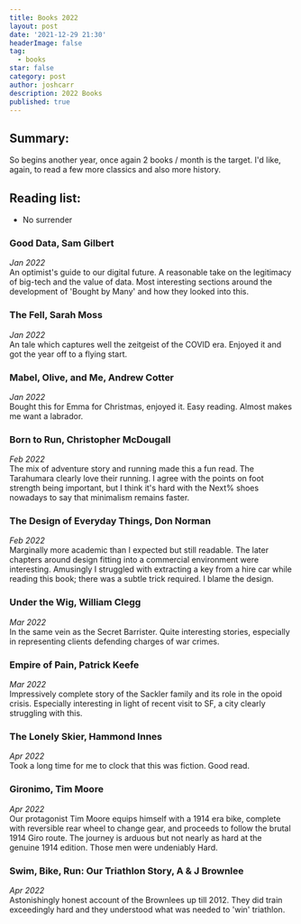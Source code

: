 ```yaml
---
title: Books 2022
layout: post
date: '2021-12-29 21:30'
headerImage: false
tag:
  - books
star: false
category: post
author: joshcarr
description: 2022 Books
published: true
---
```


## Summary:
So begins another year, once again 2 books / month is the target. I'd like, again, to read a few more classics and also more history. 

## Reading list:
* No surrender


### Good Data, Sam Gilbert
*Jan 2022*  
An optimist's guide to our digital future. A reasonable take on the legitimacy of big-tech and the value of data. Most interesting sections around the development of 'Bought by Many' and how they looked into this. 

### The Fell, Sarah Moss
*Jan 2022*  
An tale which captures well the zeitgeist of the COVID era. Enjoyed it and got the year off to a flying start.

### Mabel, Olive, and Me, Andrew Cotter
*Jan 2022*  
Bought this for Emma for Christmas, enjoyed it. Easy reading. Almost makes me want a labrador. 

### Born to Run, Christopher McDougall
*Feb 2022*  
The mix of adventure story and running made this a fun read. The Tarahumara clearly love their running. I agree with the points on foot strength being important, but I think it's hard with the Next% shoes nowadays to say that minimalism remains faster. 

### The Design of Everyday Things, Don Norman
*Feb 2022*  
Marginally more academic than I expected but still readable. The later chapters around design fitting into a commercial environment were interesting. Amusingly I struggled with extracting a key from a hire car while reading this book; there was a subtle trick required. I blame the design.

### Under the Wig, William Clegg
*Mar 2022*  
In the same vein as the Secret Barrister. Quite interesting stories, especially in representing clients defending charges of war crimes.

### Empire of Pain, Patrick Keefe
*Mar 2022*  
Impressively complete story of the Sackler family and its role in the opoid crisis. Especially interesting in light of recent visit to SF, a city clearly struggling with this.

### The Lonely Skier, Hammond Innes
*Apr 2022*  
Took a long time for me to clock that this was fiction. Good read.

### Gironimo, Tim Moore
*Apr 2022*  
Our protagonist Tim Moore equips himself with a 1914 era bike, complete with reversible rear wheel to change gear, and proceeds to follow the brutal 1914 Giro route. The journey is arduous but not nearly as hard at the genuine 1914 edition. Those men were undeniably Hard.

### Swim, Bike, Run: Our Triathlon Story, A & J Brownlee
*Apr 2022*  
Astonishingly honest account of the Brownlees up till 2012. They did train exceedingly hard and they understood what was needed to 'win' triathlon. 